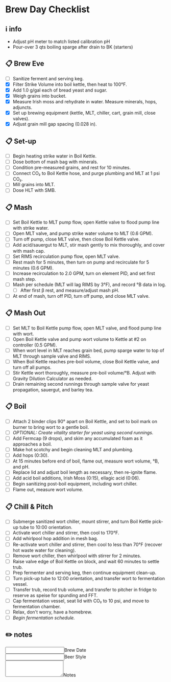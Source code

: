 # Brew Day Checklist  

## ℹ️ info  
* Adjust pH meter to match listed calibration pH
* Pour-over 3 qts boiling sparge after drain to BK (starters)

## 📋 Brew Eve  
- [ ] Sanitize ferment and serving keg.
- [X] Filter Strike Volume into boil kettle, then heat to 100°F.
- [X] Add 1.0 g/gal each of bread yeast and sugar.
- [X] Weigh grains into bucket.
- [X] Measure Irish moss and rehydrate in water. Measure minerals, hops, adjuncts.
- [X] Set up brewing equipment (kettle, MLT, chiller, cart, grain mill, close valves).
- [X] Adjust grain mill gap spacing (0.028 in).

## 📋 Set-up  
- [ ] Begin heating strike water in Boil Kettle.
- [ ] Dose bottom of mash bag with minerals.
- [ ] Condition pre-measured grains, and rest for 10 minutes.
- [ ] Connect CO₂ to Boil Kettle hose, and purge plumbing and MLT at 1 psi CO₂.
- [ ] Mill grains into MLT.
- [ ] Dose HLT with SMB.

## 📋 Mash  
- [ ] Set Boil Kettle to MLT pump flow, open Kettle valve to flood pump line with strike water.
- [ ] Open MLT valve, and pump strike water volume to MLT (0.6 GPM).
- [ ] Turn off pump, close MLT valve, then close Boil Kettle valve.
- [ ] Add acid/sauergut to MLT, stir mash gently to mix thoroughly, and cover with mash cap.
- [ ] Set RIMS recirculation pump flow, open MLT valve.
- [ ] Rest mash for 5 minutes, then turn on pump and recirculate for 5 minutes (0.6 GPM).
- [ ] Increase recirculation to 2.0 GPM, turn on element PID, and set first mash step.
- [ ] Mash per schedule (MLT will lag RIMS by 3°F), and record °B data in log.
	- [ ] After first β rest, and measure/adjust mash pH.
- [ ] At end of mash, turn off PID, turn off pump, and close MLT valve.

## 📋 Mash Out  
- [ ] Set MLT to Boil Kettle pump flow, open MLT valve, and  flood pump line with wort.
- [ ] Open Boil Kettle valve and pump wort volume to Kettle at #2 on controller (0.5 GPM).
- [ ] When wort level in MLT reaches grain bed, pump sparge water to top of MLT through sample valve and RIMS.
- [ ] When Boil Kettle reaches pre-boil volume, close Boil Kettle valve, and turn off all pumps.
- [ ] Stir Kettle wort thoroughly, measure pre-boil volume/°B. Adjust with Gravity Dilution Calculator as needed.
- [ ] Drain remaining second runnings through sample valve for yeast propagation, sauergut, and barley tea.

## 📋 Boil  
- [ ] Attach 2 binder clips 90° apart on Boil Kettle, and set to boil mark on burner to bring wort to a gentle boil.
- [ ] *OPTIONAL: Create vitality starter for yeast using second runnings.*
- [ ] Add Fermcap (9 drops), and skim any accumulated foam as it approaches a boil.
- [ ] Make hot scotchy and begin cleaning MLT and plumbing.
- [ ] Add hops (0:30).
- [ ] At 15 minutes before end of boil, flame out, measure wort volume, °B, and pH.
- [ ] Replace lid and adjust boil length as necessary, then re-ignite flame.
- [ ] Add acid boil additions, Irish Moss (0:15), ellagic acid (0:06).
- [ ] Begin sanitizing post-boil equipment, including wort chiller.
- [ ] Flame out, measure wort volume.

## 📋 Chill & Pitch  
- [ ] Submerge sanitized wort chiller, mount stirrer, and turn Boil Kettle pick-up tube to 10:00 orientation.
- [ ] Activate wort chiller and stirrer, then cool to 170°F.
- [ ] Add whirlpool hop addition in mesh bag.
- [ ] Re-activate wort chiller and stirrer, then cool to less than 70°F (recover hot waste water for cleaning).
- [ ] Remove wort chiller, then whirlpool with stirrer for 2 minutes.
- [ ] Raise valve edge of Boil Kettle on block, and wait 60 minutes to settle trub.
- [ ] Prep fermenter and serving keg, then continue equipment clean-up.
- [ ] Turn pick-up tube to 12:00 orientation, and transfer wort to fermentation vessel.
- [ ] Transfer trub, record trub volume, and transfer to pitcher in fridge to reserve as speise for spunding and FFT.
- [ ] Cap fermentation vessel, seat lid with CO₂ to 10 psi, and move to fermentation chamber.
- [ ] Relax, don't worry, have a homebrew.
- [ ] *Begin fermentation schedule.*

## ✏️ notes  

<div class="wrapper">
	<form>
		<div class="input_group"><input type="text" required="required" /><span class="highlight"></span><span class="underbar"></span><label>Brew Date</label></div>
		<div class="input_group"><input type="text" required="required" /><span class="highlight"></span><span class="underbar"></span><label>Beer Style</label></div>
		<div class="input_group"><textarea type="textarea" rows="3" required="required"></textarea><span class="highlight"></span><span class="underbar"></span><label>Notes</label></div>
	</form>
</div>
